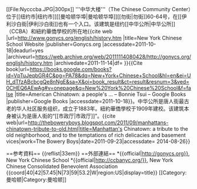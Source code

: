 [[File:Nycccba.JPG|300px]]
'''中华大楼'''（The Chinese Community Center）位于[[纽约市|纽约市]][[曼哈顿华埠|曼哈顿华埠]][[勿街|勿街]]60-64号，在[[伊利沙白街|伊利沙白街]]也有一个入口。该建筑是纽约[[中华公所|中华公所]]（CCBA）和紐約華僑學校的所在地<ref>{{cite web |url=http://www.gonycs.org/english/history.htm |title=New York Chinese School Website |publisher=Gonycs.org |accessdate=2011-10-18|deadurl=yes |archiveurl=https://web.archive.org/web/20111114080428/http://gonycs.org/english/history.htm |archivedate=2011-11-14|df= }}</ref><ref>{{Cite book|url=https://books.google.com/books?id=VpTuJeqbGR4C&pg=PA78&dq=New+York+Chinese+School&hl=en&ei=UH_dTfzABcbcgQe8nNgE&sa=X&oi=book_result&ct=result&resnum=3&ved=0CHEQ6AEwAg#v=onepage&q=New%20York%20Chinese%20School&f=false |title=American Chinatown: a people's ... – Bonnie Tsui – Google Books |publisher=Google Books |accessdate=2011-10-18}}</ref>。中华公所是唐人街最古老的华人社区服务组织，成立于1883年。紐約華僑學校于1909年建校。该建筑本身被认为是唐人街的“[[市政厅|市政厅]]”。<ref>{{cite web|url=http://theboweryboys.blogspot.com/2011/09/manhattans-chinatown-tribute-to-old.html|title=Manhattan's Chinatown: a tribute to the old neighborhood, and to the temptations of rich delicacies and basement vices|work=The Bowery Boys|date=2011-09-23|accessdate= 2014-08-26}}</ref>

==参考資料==
{{reflist|33em}}
==外部連結==
*{{official|http://gonycs.org}}, New York Chinese School
*{{official|http://ccbanyc.org/}}, New York Chinese Consolidated Benevolent Association
{{coord|40|42|57.45|N|73|59|53.2|W|region:US|display=title}}
[[Category:曼哈顿|Category:曼哈顿]]